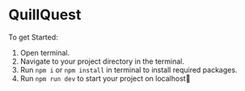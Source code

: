 # QuillQuest

To get Started:
<ol>
  <li>Open terminal.</li>
  <li>Navigate to your project directory in the terminal.</li>
  <li>Run <code>npm i</code> or <code>npm install</code> in terminal to install required packages.</li>
  <li>Run <code>npm run dev</code> to start your project on localhost🚀</li>
</ol>